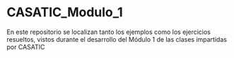 # CASATIC_Modulo_1
En este repositorio se localizan  tanto los ejemplos como los ejercicios resueltos, vistos durante el desarrollo del Módulo 1 de las clases impartidas por CASATIC
